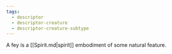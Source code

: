 ```yaml
---
tags:
  - descriptor
  - descriptor-creature
  - descriptor-creature-subtype
---
```

A fey is a [[Spirit.md|spirit]] embodiment of some natural feature.